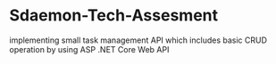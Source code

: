 # Sdaemon-Tech-Assesment
implementing small task management API which includes basic CRUD operation by using ASP .NET Core Web API
